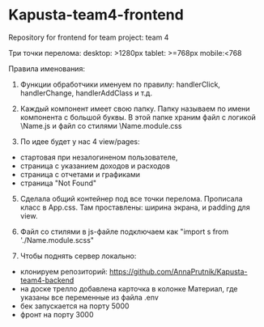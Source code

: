 # Kapusta-team4-frontend

Repository for frontend for team projeсt: team 4

Три точки перелома: desktop: >1280px tablet: >=768px mobile:<768

Правила именования:

1. Функции обработчики именуем по правилу: handlerClick, handlerChange,
   handlerAddClass и т.д.
2. Каждый компонент имеет свою папку. Папку называем по имени компонента с
   большой буквы. В этой папке храним файл с логикой \Name\.js и файл со стилями
   \Name\.module.css

3. По идее будет у нас 4 view/pages:

- стартовая при незалогиненом пользователе,
- страница с указанием доходов и расходов
- страница с отчетами и графиками
- страница "Not Found"

5. Сделала общий контейнер под все точки перелома. Прописала класс в Арр.css.
   Там проставлены: ширина экрана, и padding для view.

6. Файл со стилями в js-файле подключаем как "import s from './Name.module.scss"

7. Чтобы поднять сервер локально:

- клонируем репозиторий: https://github.com/AnnaPrutnik/Kapusta-team4-backend
- на доске трелло добавлена карточка в колонке Материал, где указаны все
  переменные из файла .env
- бек запускается на порту 5000
- фронт на порту 3000
